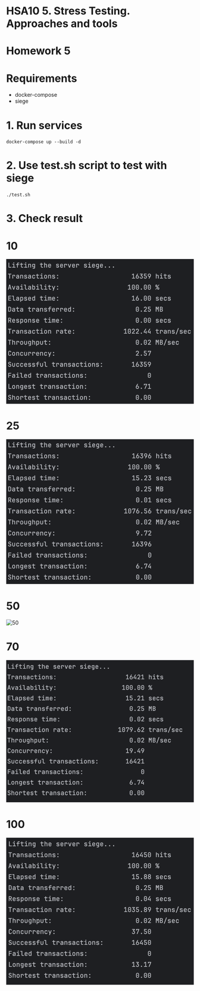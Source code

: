 # HSA10  5. Stress Testing. Approaches and tools

# Homework 5

# Requirements
* docker-compose
* siege

# 1. Run services
```
docker-compose up --build -d
```

# 2. Use test.sh script to test with siege
```
./test.sh
```

# 3. Check result
# 10
![10](results/10.png)
# 25
![25](results/25.png)
# 50
![50](results/75.png)
# 70
![70](results/70.png)
# 100
![100](results/100.png)